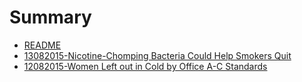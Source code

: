 # Summary

* [README](README.md)
* [13082015-Nicotine-Chomping Bacteria Could Help Smokers Quit](13082015-nicotine-chomping_bacteria_could_help_smokers_quit.md)
* [12082015-Women Left out in Cold by Office A-C Standards](12082015-women_left_out_in_cold_by_office_a-c_standards.md)

